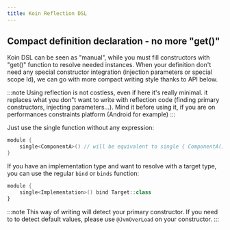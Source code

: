 ```yaml
---
title: Koin Reflection DSL
---
```


## Compact definition declaration - no more "get()"

Koin DSL can be seen as "manual", while you must fill constructors with "get()" function to resolve needed instances. When your definition don't need any special constructor integration (injection parameters or special scope Id), we can go with more compact writing style thanks to API below.

:::note
 Using reflection is not costless, even if here it's really minimal. it replaces what you don"t want to write with reflection code (finding primary constructors, injecting parameters...). Mind it before using it, if you are on performances constraints platform (Android for example)
:::

Just use the single function without any expression:

```kotlin
module {
    single<ComponentA>() // will be equivalent to single { ComponentA() }
}
```

If you have an implementation type and want to resolve with a target type, you can use the regular `bind` or `binds` function:

```kotlin
module {
    single<Implementation>() bind Target::class
}
```

:::note
 This way of writing will detect your primary constructor. If you need to to detect default values, please use `@JvmOverLoad` on your constructor.
:::
